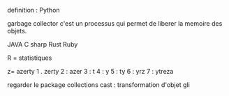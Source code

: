 definition :
Python 

garbage collector c'est un processus qui permet de liberer la memoire des objets.

JAVA 
C sharp
Rust
Ruby 

R = statistiques

z= azerty 
1 . zerty
2 : azer
3 : t
4 : y
5 : ty
6 : yrz
7 : ytreza


regarder le package collections 
cast  : transformation d'objet
gli 
